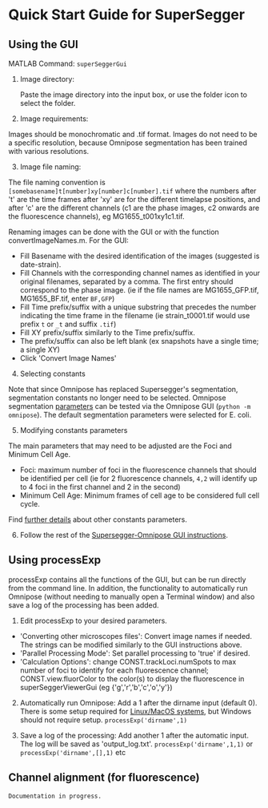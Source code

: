 # Quick Start Guide for SuperSegger

## Using the GUI

MATLAB Command: `superSeggerGui`

1. Image directory: 

	Paste the image directory into the input box, or use the folder icon to select the folder. 

2. Image requirements: 

Images should be monochromatic and .tif format. Images do not need to be a specific resolution, because Omnipose segmentation has been trained with various resolutions.

3. Image file naming: 

The file naming convention is `[somebasename]t[number]xy[number]c[number].tif` where the numbers after 't' are the time frames after 'xy' are for the different timelapse positions, and after 'c' are the different channels (c1 are the phase images, c2 onwards are the fluorescence channels), eg MG1655_t001xy1c1.tif.

Renaming images can be done with the GUI or with the function convertImageNames.m.
For the GUI:

- Fill Basename with the desired identification of the images (suggested is date-strain).
- Fill Channels with the corresponding channel names as identified in your original filenames, separated by a comma. The first entry should correspond to the phase image. (ie if the file names are MG1655_GFP.tif, MG1655_BF.tif, enter `BF,GFP`)
- Fill Time prefix/suffix with a unique substring that precedes the number indicating the time frame in the filename (ie strain_t0001.tif would use prefix `t` or `_t` and suffix `.tif`)
- Fill XY prefix/suffix similarly to the Time prefix/suffix.
- The prefix/suffix can also be left blank (ex snapshots have a single time; a single XY)
- Click 'Convert Image Names'

4. Selecting constants

Note that since Omnipose has replaced Supersegger's segmentation, segmentation constants no longer need to be selected. Omnipose segmentation [parameters](https://github.com/tlo-bot/supersegger-omnipose#omnipose) can be tested via the Omnipose GUI (`python -m omnipose`). The default segmentation parameters were selected for E. coli. 

5. Modifying constants parameters

The main parameters that may need to be adjusted are the Foci and Minimum Cell Age. 

- Foci: maximum number of foci in the fluorescence channels that should be identified per cell (ie for 2 fluorescence channels, `4,2` will identify up to 4 foci in the first channel and 2 in the second) 
- Minimum Cell Age: Minimum frames of cell age to be considered full cell cycle.

Find [further details](https://github.com/wiggins-lab/SuperSegger/wiki/Segmenting-with-SuperSegger#modifying-constants-parameters-) about other constants parameters.

6. Follow the rest of the [Supersegger-Omnipose GUI instructions](https://github.com/tlo-bot/supersegger-omnipose#running-supersegger-omnipose-gui).

## Using processExp

processExp contains all the functions of the GUI, but can be run directly from the command line. In addition, the functionality to automatically run Omnipose (without needing to manually open a Terminal window) and also save a log of the processing has been added.

1. Edit processExp to your desired parameters.	

- 'Converting other microscopes files': Convert image names if needed. The strings can be modified similarly to the GUI instructions above.
- 'Parallel Processing Mode': Set parallel processing to 'true' if desired.
- 'Calculation Options': change CONST.trackLoci.numSpots to max number of foci to identify for each fluorescence channel; CONST.view.fluorColor to the color(s) to display the fluorescence in superSeggerViewerGui (eg {'g','r','b','c','o','y'})

2. Automatically run Omnipose: Add a 1 after the dirname input (default 0). There is some setup required for [Linux/MacOS systems](https://github.com/tlo-bot/supersegger-omnipose/blob/main/omni_in_matlab_unix.md), but Windows should not require setup.
`processExp('dirname',1)`

3. Save a log of the processing: Add another 1 after the automatic input. The log will be saved as 'output_log.txt'.
`processExp('dirname',1,1)` or `processExp('dirname',[],1)` etc


## Channel alignment (for fluorescence)

	Documentation in progress.
